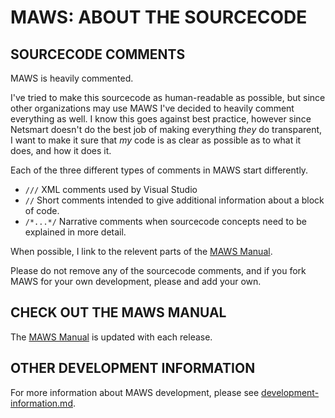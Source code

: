 # MAWS: ABOUT THE SOURCECODE

## SOURCECODE COMMENTS
MAWS is heavily commented.

I've tried to make this sourcecode as human-readable as possible, but since other organizations may use MAWS I've decided to heavily comment everything as well. I know this goes against best practice, however since Netsmart doesn't do the best job of making everything *they* do transparent, I want to make it sure that *my* code is as clear as possible as to what it does, and how it does it.

Each of the three different types of comments in MAWS start differently.
 
* `///` XML comments used by Visual Studio
* `//` Short comments intended to give additional information about a block of code.
* `/*...*/` Narrative comments when sourcecode concepts need to be explained in more detail.
 
When possible, I link to the relevent parts of the [MAWS Manual](https://github.com/spectrum-health-systems/MyAvatoolWebService/blob/main/doc/man/manual.md).
 
Please do not remove any of the sourcecode comments, and if you fork MAWS for your own development, please and add your own.

## CHECK OUT THE MAWS MANUAL
The [MAWS Manual](https://github.com/spectrum-health-systems/MyAvatoolWebService/blob/main/doc/man/manual.md) is updated with each release.

## OTHER DEVELOPMENT INFORMATION
For more information about MAWS development, please see [development-information.md](https://github.com/spectrum-health-systems/MyAvatoolWebService/blob/development/src/Resources/Dev/development-information.md).

